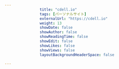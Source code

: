 ---
                title: "cdell.io"
                tags: [パーソナルサイト]
                externalUrl: "https://cdell.io"
                weight: 13
                showDate: false
                showAuthor: false
                showReadingTime: false
                showEdit: false
                showLikes: false
                showViews: false
                layoutBackgroundHeaderSpace: false
                ---

